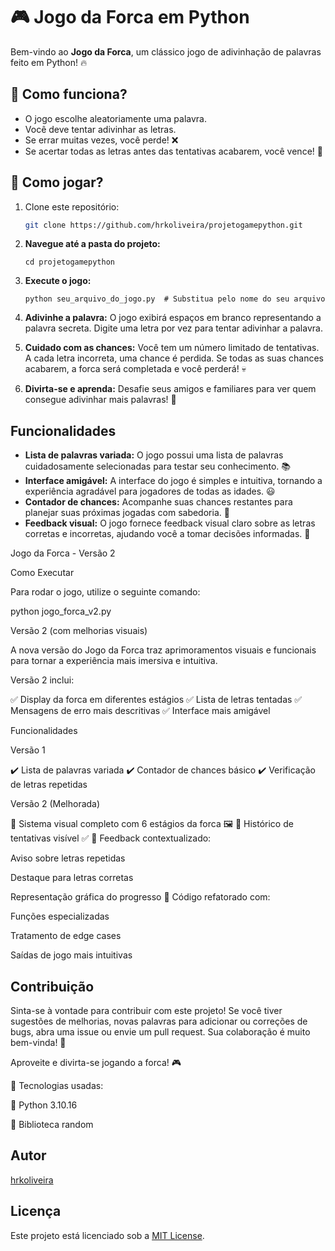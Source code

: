# 🎮 Jogo da Forca em Python

Bem-vindo ao **Jogo da Forca**, um clássico jogo de adivinhação de palavras feito em Python! 🔥

## 📌 Como funciona?
- O jogo escolhe aleatoriamente uma palavra.
- Você deve tentar adivinhar as letras.
- Se errar muitas vezes, você perde! ❌
- Se acertar todas as letras antes das tentativas acabarem, você vence! 🎉

## 🚀 Como jogar?
1. Clone este repositório:
   ```sh
   git clone https://github.com/hrkoliveira/projetogamepython.git

2.  **Navegue até a pasta do projeto:**

    ```
    cd projetogamepython
    ```
3.  **Execute o jogo:**

    ```
    python seu_arquivo_do_jogo.py  # Substitua pelo nome do seu arquivo
    ```
4.  **Adivinhe a palavra:** O jogo exibirá espaços em branco representando a palavra secreta. Digite uma letra por vez para tentar adivinhar a palavra.
5.  **Cuidado com as chances:** Você tem um número limitado de tentativas. A cada letra incorreta, uma chance é perdida. Se todas as suas chances acabarem, a forca será completada e você perderá! 💀
6.  **Divirta-se e aprenda:** Desafie seus amigos e familiares para ver quem consegue adivinhar mais palavras! 🎉

## Funcionalidades

*   **Lista de palavras variada:** O jogo possui uma lista de palavras cuidadosamente selecionadas para testar seu conhecimento. 📚
*   **Interface amigável:** A interface do jogo é simples e intuitiva, tornando a experiência agradável para jogadores de todas as idades. 😃
*   **Contador de chances:** Acompanhe suas chances restantes para planejar suas próximas jogadas com sabedoria. 🤔
*   **Feedback visual:** O jogo fornece feedback visual claro sobre as letras corretas e incorretas, ajudando você a tomar decisões informadas. 👀

Jogo da Forca - Versão 2

Como Executar

Para rodar o jogo, utilize o seguinte comando:

python jogo_forca_v2.py

Versão 2 (com melhorias visuais)

A nova versão do Jogo da Forca traz aprimoramentos visuais e funcionais para tornar a experiência mais imersiva e intuitiva.

Versão 2 inclui:

✅ Display da forca em diferentes estágios
✅ Lista de letras tentadas
✅ Mensagens de erro mais descritivas
✅ Interface mais amigável

Funcionalidades

Versão 1

✔️ Lista de palavras variada
✔️ Contador de chances básico
✔️ Verificação de letras repetidas

Versão 2 (Melhorada)

🔹 Sistema visual completo com 6 estágios da forca 🖼️
🔹 Histórico de tentativas visível ✅
🔹 Feedback contextualizado:

Aviso sobre letras repetidas

Destaque para letras corretas

Representação gráfica do progresso
🔹 Código refatorado com:

Funções especializadas

Tratamento de edge cases

Saídas de jogo mais intuitivas


## Contribuição

Sinta-se à vontade para contribuir com este projeto! Se você tiver sugestões de melhorias, novas palavras para adicionar ou correções de bugs, abra uma issue ou envie um pull request. Sua colaboração é muito bem-vinda! 🙌

Aproveite e divirta-se jogando a forca! 🎮

🔧 Tecnologias usadas:

🐍 Python 3.10.16

🔀 Biblioteca random

## Autor

[hrkoliveira](https://github.com/hrkoliveira)

## Licença

Este projeto está licenciado sob a [MIT License](LICENSE).
